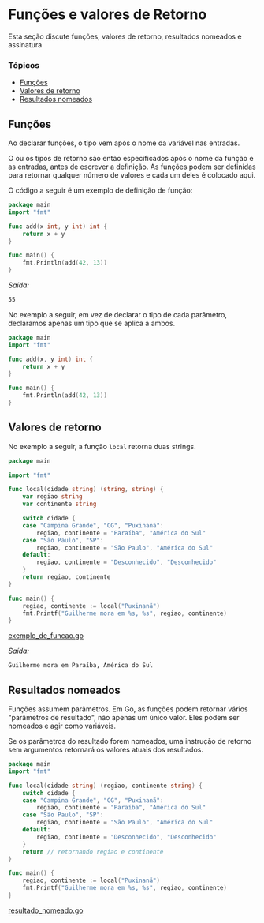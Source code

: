 # Funções e valores de Retorno <!-- omit in toc -->
Esta seção discute funções, valores de retorno, resultados nomeados e assinatura

### Tópicos
- [Funções](#fun%c3%a7%c3%b5es)
- [Valores de retorno](#valores-de-retorno)
- [Resultados nomeados](#resultados-nomeados)

## Funções
Ao declarar funções, o tipo vem após o nome da variável nas entradas.

O ou os tipos de retorno são então especificados após o nome da função e as entradas, antes de escrever a definição. As funções podem ser definidas para retornar qualquer número de valores e cada um deles é colocado aqui.

O código a seguir é um exemplo de definição de função:

```go
package main
import "fmt"

func add(x int, y int) int {
    return x + y
}

func main() {
    fmt.Println(add(42, 13))
}
```

*Saída:*
```bash
55
```

No exemplo a seguir, em vez de declarar o tipo de cada parâmetro, declaramos apenas um tipo que se aplica a ambos.

```go
package main
import "fmt"

func add(x, y int) int {
    return x + y
}

func main() {
    fmt.Println(add(42, 13))
}
```

## Valores de retorno

No exemplo a seguir, a função `local` retorna duas strings.

```go
package main

import "fmt"

func local(cidade string) (string, string) {
	var regiao string
	var continente string

	switch cidade {
	case "Campina Grande", "CG", "Puxinanã":
		regiao, continente = "Paraíba", "América do Sul"
	case "São Paulo", "SP":
		regiao, continente = "São Paulo", "América do Sul"
	default:
		regiao, continente = "Desconhecido", "Desconhecido"
	}
	return regiao, continente
}

func main() {
	regiao, continente := local("Puxinanã")
	fmt.Printf("Guilherme mora em %s, %s", regiao, continente)
}
```
[exemplo_de_funcao.go](Função/exemplo_de_funcao.go)

*Saída:*
```bash
Guilherme mora em Paraíba, América do Sul
```

## Resultados nomeados

Funções assumem parâmetros. Em Go, as funções podem retornar vários "parâmetros de resultado", não apenas um único valor. Eles podem ser nomeados e agir como variáveis.

Se os parâmetros do resultado forem nomeados, uma instrução de retorno sem argumentos retornará os valores atuais dos resultados.

```go
package main
import "fmt"

func local(cidade string) (regiao, continente string) {
	switch cidade {
	case "Campina Grande", "CG", "Puxinanã":
		regiao, continente = "Paraíba", "América do Sul"
	case "São Paulo", "SP":
		regiao, continente = "São Paulo", "América do Sul"
	default:
		regiao, continente = "Desconhecido", "Desconhecido"
	}
	return // retornando regiao e continente
}

func main() {
	regiao, continente := local("Puxinanã")
	fmt.Printf("Guilherme mora em %s, %s", regiao, continente)
}
```
[resultado_nomeado.go](Resultado%20nomeado/resultado_nomeado.go)
